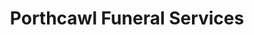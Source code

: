 ---
title: "Porthcawl Funeral Services"
url: /porthcawl/porthcawl-funeral-services/
shop: Bestattungen
---